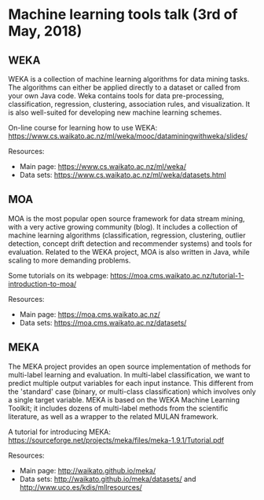 # Machine learning tools talk (3rd of May, 2018)

## WEKA

WEKA is a collection of machine learning algorithms for data mining tasks. The algorithms can either be applied directly to a dataset or called from your own Java code. Weka contains tools for data pre-processing, classification, regression, clustering, association rules, and visualization. It is also well-suited for developing new machine learning schemes. 

On-line course for learning how to use WEKA: https://www.cs.waikato.ac.nz/ml/weka/mooc/dataminingwithweka/slides/

Resources: 

- Main page: https://www.cs.waikato.ac.nz/ml/weka/
- Data sets: https://www.cs.waikato.ac.nz/ml/weka/datasets.html


## MOA

MOA is the most popular open source framework for data stream mining, with a very active growing community (blog). It includes a collection of machine learning algorithms (classification, regression, clustering, outlier detection, concept drift detection and recommender systems) and tools for evaluation. Related to the WEKA project, MOA is also written in Java, while scaling to more demanding problems.

Some tutorials on its webpage: https://moa.cms.waikato.ac.nz/tutorial-1-introduction-to-moa/

Resources: 

- Main page: https://moa.cms.waikato.ac.nz/
- Data sets: https://moa.cms.waikato.ac.nz/datasets/


## MEKA

The MEKA project provides an open source implementation of methods for multi-label learning and evaluation. In multi-label classification, we want to predict multiple output variables for each input instance. This different from the 'standard' case (binary, or multi-class classification) which involves only a single target variable. MEKA is based on the WEKA Machine Learning Toolkit; it includes dozens of multi-label methods from the scientific literature, as well as a wrapper to the related MULAN framework.

A tutorial for introducing MEKA: https://sourceforge.net/projects/meka/files/meka-1.9.1/Tutorial.pdf

Resources: 

- Main page: http://waikato.github.io/meka/
- Data sets: http://waikato.github.io/meka/datasets/ and http://www.uco.es/kdis/mllresources/


